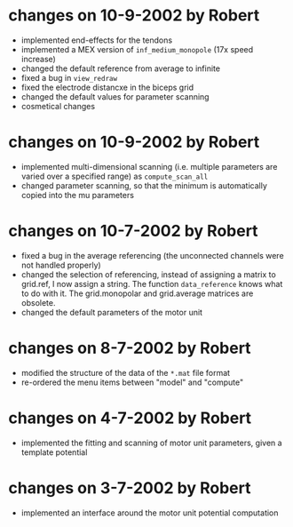 # changes on 10-9-2002 by Robert
- implemented end-effects for the tendons
- implemented a MEX version of `inf_medium_monopole` (17x speed increase)
- changed the default reference from average to infinite
- fixed a bug in `view_redraw`
- fixed the electrode distancxe in the biceps grid
- changed the default values for parameter scanning
- cosmetical changes

# changes on 10-9-2002 by Robert
- implemented multi-dimensional scanning (i.e. multiple parameters are
  varied over a specified range) as `compute_scan_all`
- changed parameter scanning, so that the minimum is automatically copied into
  the mu parameters

# changes on 10-7-2002 by Robert
- fixed a bug in the average referencing (the unconnected channels were not
  handled properly)
- changed the selection of referencing, instead of assigning a matrix to
  grid.ref, I now assign a string. The function `data_reference` knows what to
  do with it. The grid.monopolar and grid.average matrices are obsolete.
- changed the default parameters of the motor unit

# changes on 8-7-2002 by Robert
- modified the structure of the data of the `*.mat` file format
- re-ordered the menu items between "model" and "compute"

# changes on 4-7-2002 by Robert
- implemented the fitting and scanning of motor unit parameters, given a
  template potential

# changes on 3-7-2002 by Robert
- implemented an interface around the motor unit potential computation
